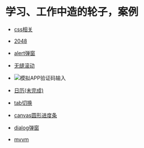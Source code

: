 # 学习、工作中造的轮子，案例
  - [css相关](https://codepen.io/nikoohp/pens/public)
  - [2048](https://nikoohp.github.io/demos/2048/index.html)
  - [alert弹窗](https://nikoohp.github.io/demos/alert/index.html)
  - [无缝滚动](https://nikoohp.github.io/demos/marquee/index.html)
  - ![模拟APP验证码输入][github]

    [github]: https://nikoohp.github.io/images/APP-sms-code-input.png "模拟APP验证码输入"
  - [日历(未完成)](https://nikoohp.github.io/demos/calendar/index.html)
  - [tab切换](https://nikoohp.github.io/demos/tab/index.html)
  - [canvas圆形进度条](https://nikoohp.github.io/demos/canvasLoading/index.html)
  - [dialog弹窗](https://nikoohp.github.io/demos/dialog/index.html)
  - [mvvm](https://github.com/nikoohp/fe-study-demo/blob/master/mvvm/mvvm.js)